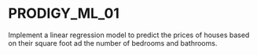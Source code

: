 # PRODIGY_ML_01
Implement a linear regression model to predict the prices of houses based on their square foot ad the number of bedrooms and bathrooms.
